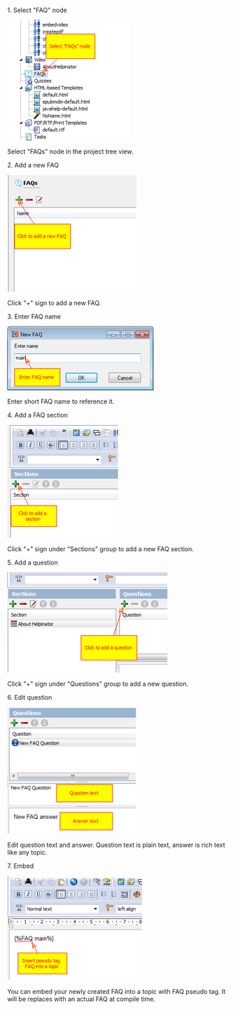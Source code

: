 1\. Select "FAQ" node

![](images\createfaq1.png)

Select "FAQs" node in the project tree view.

2\. Add a new FAQ

![](images\createfaq2.png)

Click "+" sign to add a new FAQ.

3\. Enter FAQ name

![](images\createfaq3.png)

Enter short FAQ name to reference it.

4\. Add a FAQ section

![](images\createfaq4.png)

Click "+" sign under "Sections" group to add a new FAQ section.

5\. Add a question

![](images\createfaq5.png)

Click "+" sign under "Questions" group to add a new question.

6\. Edit question

![](images\createfaq8.png)

Edit question text and answer. Question text is plain text, answer is rich text like any topic.

7\. Embed

![](images\createfaq10.png)

You can embed your newly created FAQ into a topic with FAQ pseudo tag. It will be replaces with an actual FAQ at compile time.


